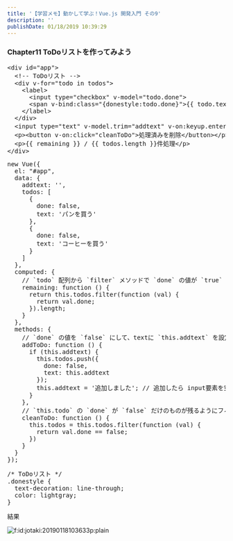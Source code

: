 ```yaml
---
title: '【学習メモ】動かして学ぶ！Vue.js 開発入門 その9'
description: ''
publishDate: 01/18/2019 10:39:29
---
```


<h3>Chapter11 ToDoリストを作ってみよう</h3>

<pre class="code lang-html" data-lang="html" data-unlink><span class="synIdentifier">&lt;</span><span class="synStatement">div</span><span class="synIdentifier"> </span><span class="synType">id</span><span class="synIdentifier">=</span><span class="synConstant">&quot;app&quot;</span><span class="synIdentifier">&gt;</span>
  <span class="synComment">&lt;!-- ToDoリスト --&gt;</span>
  <span class="synIdentifier">&lt;</span><span class="synStatement">div</span><span class="synIdentifier"> v-</span><span class="synType">for</span><span class="synIdentifier">=</span><span class="synConstant">&quot;todo in todos&quot;</span><span class="synIdentifier">&gt;</span>
    <span class="synIdentifier">&lt;</span><span class="synStatement">label</span><span class="synIdentifier">&gt;</span>
      <span class="synIdentifier">&lt;</span><span class="synStatement">input</span><span class="synIdentifier"> </span><span class="synType">type</span><span class="synIdentifier">=</span><span class="synConstant">&quot;checkbox&quot;</span><span class="synIdentifier"> v-model=</span><span class="synConstant">&quot;todo.done&quot;</span><span class="synIdentifier">&gt;</span>
      <span class="synIdentifier">&lt;</span><span class="synStatement">span</span><span class="synIdentifier"> v-bind:</span><span class="synType">class</span><span class="synIdentifier">=</span><span class="synConstant">&quot;{donestyle:todo.done}&quot;</span><span class="synIdentifier">&gt;</span>{{ todo.text }}<span class="synIdentifier">&lt;/</span><span class="synStatement">span</span><span class="synIdentifier">&gt;</span>
    <span class="synIdentifier">&lt;/</span><span class="synStatement">label</span><span class="synIdentifier">&gt;</span>
  <span class="synIdentifier">&lt;/</span><span class="synStatement">div</span><span class="synIdentifier">&gt;</span>
  <span class="synIdentifier">&lt;</span><span class="synStatement">input</span><span class="synIdentifier"> </span><span class="synType">type</span><span class="synIdentifier">=</span><span class="synConstant">&quot;text&quot;</span><span class="synIdentifier"> v-model.trim=</span><span class="synConstant">&quot;addtext&quot;</span><span class="synIdentifier"> v-on:keyup.enter=</span><span class="synConstant">&quot;addToDo&quot;</span><span class="synIdentifier"> placeholder=</span><span class="synConstant">&quot;すること&quot;</span><span class="synIdentifier">&gt;</span>
  <span class="synIdentifier">&lt;</span><span class="synStatement">p</span><span class="synIdentifier">&gt;&lt;</span><span class="synStatement">button</span><span class="synIdentifier"> v-on:click=</span><span class="synConstant">&quot;cleanToDo&quot;</span><span class="synIdentifier">&gt;</span>処理済みを削除<span class="synIdentifier">&lt;/</span><span class="synStatement">button</span><span class="synIdentifier">&gt;&lt;/</span><span class="synStatement">p</span><span class="synIdentifier">&gt;</span>
  <span class="synIdentifier">&lt;</span><span class="synStatement">p</span><span class="synIdentifier">&gt;</span>{{ remaining }} / {{ todos.length }}件処理<span class="synIdentifier">&lt;/</span><span class="synStatement">p</span><span class="synIdentifier">&gt;</span>
<span class="synIdentifier">&lt;/</span><span class="synStatement">div</span><span class="synIdentifier">&gt;</span>
</pre>

<pre class="code lang-javascript" data-lang="javascript" data-unlink><span class="synStatement">new</span> Vue(<span class="synIdentifier">{</span>
  el: <span class="synConstant">&quot;#app&quot;</span>,
  data: <span class="synIdentifier">{</span>
    addtext: <span class="synConstant">''</span>,
    todos: <span class="synIdentifier">[</span>
      <span class="synIdentifier">{</span>
        done: <span class="synConstant">false</span>,
        text: <span class="synConstant">'パンを買う'</span>
      <span class="synIdentifier">}</span>,
      <span class="synIdentifier">{</span>
        done: <span class="synConstant">false</span>,
        text: <span class="synConstant">'コーヒーを買う'</span>
      <span class="synIdentifier">}</span>
    <span class="synIdentifier">]</span>
  <span class="synIdentifier">}</span>,
  computed: <span class="synIdentifier">{</span>
    <span class="synComment">// `todo` 配列から `filter` メソッドで `done` の値が `true` のものだけ取り出してその個数を返す</span>
    remaining: <span class="synIdentifier">function</span> () <span class="synIdentifier">{</span>
      <span class="synStatement">return</span> <span class="synIdentifier">this</span>.todos.filter(<span class="synIdentifier">function</span> (val) <span class="synIdentifier">{</span>
        <span class="synStatement">return</span> val.done;
      <span class="synIdentifier">}</span>).length;
    <span class="synIdentifier">}</span>
  <span class="synIdentifier">}</span>,
  methods: <span class="synIdentifier">{</span>
    <span class="synComment">// `done` の値を `false` にして、textに `this.addtext` を設定したオブジェクトを、`this.todos` 配列に追加</span>
    addToDo: <span class="synIdentifier">function</span> () <span class="synIdentifier">{</span>
      <span class="synStatement">if</span> (<span class="synIdentifier">this</span>.addtext) <span class="synIdentifier">{</span>
        <span class="synIdentifier">this</span>.todos.push(<span class="synIdentifier">{</span>
          done: <span class="synConstant">false</span>,
          text: <span class="synIdentifier">this</span>.addtext
        <span class="synIdentifier">}</span>);
        <span class="synIdentifier">this</span>.addtext = <span class="synConstant">'追加しました'</span>; <span class="synComment">// 追加したら input要素を空にするために `this.addtext` を空にする</span>
      <span class="synIdentifier">}</span>
    <span class="synIdentifier">}</span>,
    <span class="synComment">// `this.todo` の `done` が `false` だけのものが残るようにフィルターをかけて、`this.todos` に入れ直します。</span>
    cleanToDo: <span class="synIdentifier">function</span> () <span class="synIdentifier">{</span>
      <span class="synIdentifier">this</span>.todos = <span class="synIdentifier">this</span>.todos.filter(<span class="synIdentifier">function</span> (val) <span class="synIdentifier">{</span>
        <span class="synStatement">return</span> val.done == <span class="synConstant">false</span>;
      <span class="synIdentifier">}</span>)
    <span class="synIdentifier">}</span>
  <span class="synIdentifier">}</span>
<span class="synIdentifier">}</span>);
</pre>

<pre class="code lang-css" data-lang="css" data-unlink><span class="synComment">/* ToDoリスト */</span>
<span class="synIdentifier">.donestyle</span> <span class="synIdentifier">{</span>
  <span class="synType">text-decoration</span>: <span class="synConstant">line-through</span>;
  <span class="synType">color</span>: <span class="synConstant">lightgray</span>;
<span class="synIdentifier">}</span>
</pre>

<p>結果</p>

<p><span itemscope itemtype="http://schema.org/Photograph"><img src="/images/hatena/20190118103633.png" alt="f:id:jotaki:20190118103633p:plain" title="f:id:jotaki:20190118103633p:plain" class="hatena-fotolife" itemprop="image"></span></p>
